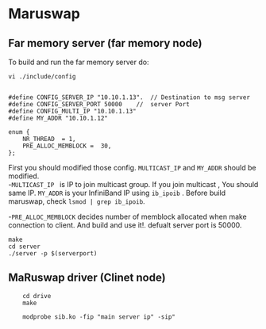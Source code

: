 # Maruswap


## Far memory server (far memory node)

To build and run the far memory server do:

```
vi ./include/config 
``` 


```

#define CONFIG_SERVER_IP "10.10.1.13".  // Destination to msg server
#define CONFIG_SERVER_PORT 50000	//  server Port
#define CONFIG_MULTI_IP "10.10.1.13"
#define MY_ADDR "10.10.1.12"

enum {
	NR_THREAD  = 1,
	PRE_ALLOC_MEMBLOCK =  30,
};

```

First you should modified those config. ``` MULTICAST_IP ```  and ``` MY_ADDR ``` should be modified.  
-```MULTICAST_IP ```  is IP to join multicast group. If you join multicast , You should same IP. ```MY_ADDR``` is your InfiniBand IP using ```ib_ipoib``` . Before build maruswap, check ```lsmod | grep ib_ipoib```. 

-```PRE_ALLOC_MEMBLOCK``` decides number of memblock allocated when make connection to client. And build and use it!. defualt server port is 50000.

	make
	cd server
	./server -p $(serverport)


## MaRuswap driver (Clinet node)

``` 
	cd drive
	make 

``` 

```
	modprobe sib.ko -fip "main server ip" -sip"
```

